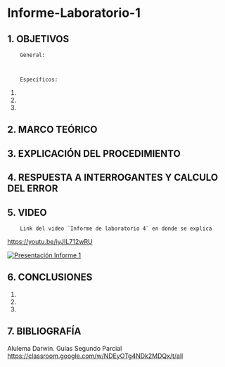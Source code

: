 # Informe-Laboratorio-1

## 1. OBJETIVOS
 
        General: 



        Específicos: 
 
1. 
        
2. 
        
3. 

## 2. MARCO TEÓRICO


## 3. EXPLICACIÓN DEL PROCEDIMIENTO


## 4. RESPUESTA A INTERROGANTES Y CALCULO DEL ERROR


## 5. VIDEO

        Link del video ¨Informe de laboratorio 4¨ en donde se explica 
 
 https://youtu.be/iyJIL712wRU
 
[![Presentación Informe 1](https://img.youtube.com/vi/iyJIL712wRU/0.jpg)](https://www.youtube.com/watch?v=iyJIL712wRU)

## 6. CONCLUSIONES

   1. 
   2. 
        
   3. 
        


## 7. BIBLIOGRAFÍA

Alulema Darwin. Guías Segundo Parcial https://classroom.google.com/w/NDEyOTg4NDk2MDQx/t/all
